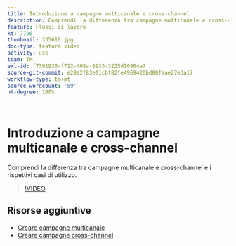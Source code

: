 ```yaml
---
title: Introduzione a campagne multicanale e cross-channel
description: Comprendi la differenza tra campagne multicanale e cross-channel e i rispettivi casi di utilizzo.
feature: Flussi di lavoro
kt: 7796
thumbnail: 335610.jpg
doc-type: feature video
activity: use
team: TM
exl-id: f7391930-f712-408a-8933-3225d10864e7
source-git-commit: e28e2f83ef1cbf82fe4969420bd80faae27e3a17
workflow-type: tm+mt
source-wordcount: '59'
ht-degree: 100%

---
```


# Introduzione a campagne multicanale e cross-channel

Comprendi la differenza tra campagne multicanale e cross-channel e i rispettivi casi di utilizzo.

>[!VIDEO](https://video.tv.adobe.com/v/335610?quality=12)

## Risorse aggiuntive

* [Creare campagne multicanale](/help/orchestrate-campaigns/multi-channel-campaigns.md)
* [Creare campagne cross-channel](/help/orchestrate-campaigns/cross-channel-campaigns.md)
